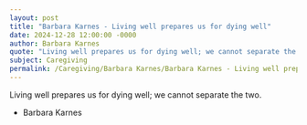```yaml
---
layout: post
title: "Barbara Karnes - Living well prepares us for dying well"
date: 2024-12-28 12:00:00 -0000
author: Barbara Karnes
quote: "Living well prepares us for dying well; we cannot separate the two."
subject: Caregiving
permalink: /Caregiving/Barbara Karnes/Barbara Karnes - Living well prepares us for dying well
---
```


Living well prepares us for dying well; we cannot separate the two.

- Barbara Karnes
